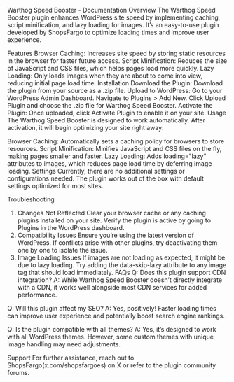 Warthog Speed Booster - Documentation
Overview
The Warthog Speed Booster plugin enhances WordPress site speed by implementing caching, script minification, and lazy loading for images. It’s an easy-to-use plugin developed by ShopsFargo to optimize loading times and improve user experience.

Features
Browser Caching: Increases site speed by storing static resources in the browser for faster future access.
Script Minification: Reduces the size of JavaScript and CSS files, which helps pages load more quickly.
Lazy Loading: Only loads images when they are about to come into view, reducing initial page load time.
Installation
Download the Plugin: Download the plugin from your source as a .zip file.
Upload to WordPress:
Go to your WordPress Admin Dashboard.
Navigate to Plugins > Add New.
Click Upload Plugin and choose the .zip file for Warthog Speed Booster.
Activate the Plugin: Once uploaded, click Activate Plugin to enable it on your site.
Usage
The Warthog Speed Booster is designed to work automatically. After activation, it will begin optimizing your site right away:

Browser Caching: Automatically sets a caching policy for browsers to store resources.
Script Minification: Minifies JavaScript and CSS files on the fly, making pages smaller and faster.
Lazy Loading: Adds loading="lazy" attributes to images, which reduces page load time by deferring image loading.
Settings
Currently, there are no additional settings or configurations needed. The plugin works out of the box with default settings optimized for most sites.

Troubleshooting
1. Changes Not Reflected
Clear your browser cache or any caching plugins installed on your site.
Verify the plugin is active by going to Plugins in the WordPress dashboard.
2. Compatibility Issues
Ensure you’re using the latest version of WordPress.
If conflicts arise with other plugins, try deactivating them one by one to isolate the issue.
3. Image Loading Issues
If images are not loading as expected, it might be due to lazy loading. Try adding the data-skip-lazy attribute to any image tag that should load immediately.
FAQs
Q: Does this plugin support CDN integration? A: While Warthog Speed Booster doesn’t directly integrate with a CDN, it works well alongside most CDN services for added performance.

Q: Will this plugin affect my SEO? A: Yes, positively! Faster loading times can improve user experience and potentially boost search engine rankings.

Q: Is the plugin compatible with all themes? A: Yes, it’s designed to work with all WordPress themes. However, some custom themes with unique image handling may need adjustments.

Support
For further assistance, reach out to ShopsFargo(x.com/shopsfargoes) on X or refer to the plugin community forums.
